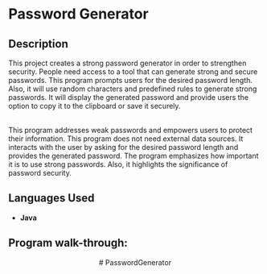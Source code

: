 <h1>Password Generator</h1>

<h2>Description</h2>
This project creates a strong password generator in order to strengthen security. People need access to a tool that can generate strong and secure passwords. This program prompts users for the desired password length. Also, it will use random characters and predefined rules to generate strong passwords. It will display the generated password and provide users the option to copy it to the clipboard or save it securely.<br /><br />

This program addresses weak passwords and empowers users to protect their information. This program does not need external data sources. It interacts with the user by asking for the desired password length and provides the generated password. The program emphasizes how important it is to use strong passwords. Also, it highlights the significance of password security.
<br />


<h2>Languages Used</h2>

- <b>Java</b> 

<h2>Program walk-through:</h2>

<p align="center">


<!--
 ```diff
- text in red
+ text in green
! text in orange
# text in gray
@@ text in purple (and bold)@@
```
--!># PasswordGenerator
